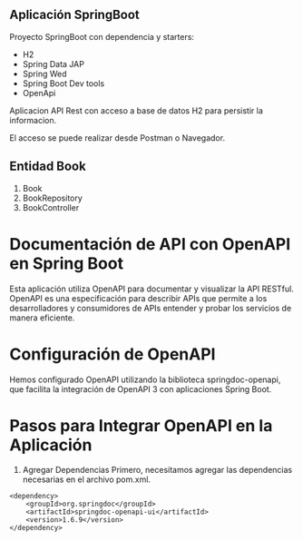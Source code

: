 ## Aplicación SpringBoot

Proyecto SpringBoot con dependencia y starters: 

* H2
* Spring Data JAP
* Spring Wed
* Spring Boot Dev tools
* OpenApi

Aplicacion API Rest con acceso a base de datos  H2 para persistir la informacion.

El acceso se puede realizar desde Postman o Navegador.

## Entidad Book

1. Book
2. BookRepository
3. BookController

# Documentación de API con OpenAPI en Spring Boot

Esta aplicación utiliza OpenAPI para documentar y visualizar la API RESTful. OpenAPI es una especificación para 
describir APIs que permite a los desarrolladores y consumidores de APIs entender y probar los servicios de manera 
eficiente.

# Configuración de OpenAPI
Hemos configurado OpenAPI utilizando la biblioteca springdoc-openapi, que facilita la integración de OpenAPI 3 
con aplicaciones Spring Boot.

# Pasos para Integrar OpenAPI en la Aplicación
1. Agregar Dependencias
   Primero, necesitamos agregar las dependencias necesarias en el archivo pom.xml.

```
<dependency>
    <groupId>org.springdoc</groupId>
    <artifactId>springdoc-openapi-ui</artifactId>
    <version>1.6.9</version>
</dependency>
```


